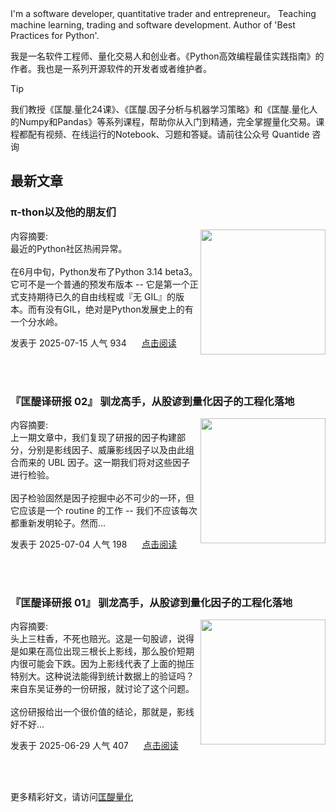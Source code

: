I'm a software developer, quantitative trader and entrepreneur。 Teaching machine learning, trading and software development. Author of 'Best Practices for Python'. 

我是一名软件工程师、量化交易人和创业者。《Python高效编程最佳实践指南》的作者。我也是一系列开源软件的开发者或者维护者。
>[!tip]
>我们教授《匡醍.量化24课》、《匡醍.因子分析与机器学习策略》和《匡醍.量化人的Numpy和Pandas》等系列课程，帮助你从入门到精通，完全掌握量化交易。课程都配有视频、在线运行的Notebook、习题和答疑。请前往公众号 Quantide 咨询

## 最新文章

<div class="as-grid m-t-md">
<div class="card-columns">
    
<div>
<h3>π-thon以及他的朋友们</h3>
<img src="https://cdn.jsdelivr.net/gh/zillionare/images@main/images/hot/meme/π-thon.png" style="height: 200px" align="right"/>
<p><span>内容摘要:<br></span>最近的Python社区热闹异常。<br><br>在6月中旬，Python发布了Python 3.14 beta3。它可不是一个普通的预发布版本 -- 它是第一个正式支持期待已久的自由线程或『无 GIL』的版本。而有没有GIL，绝对是Python发展史上的有一个分水岭。<br...</p>

<p><span style="margin-right:20px">发表于 2025-07-15 人气 934 </span><span><a href="https://www.jieyu.ai/blog/posts/python/it-is-π-thon/">点击阅读</a></span></p>

</div><!--end-article-->
<br/>
<br/>


<div>
<h3>『匡醍译研报 02』 驯龙高手，从股谚到量化因子的工程化落地</h3>
<img src="https://images.jieyu.ai/images/hot/mybook/by-swimming-pool.jpg" style="height: 200px" align="right"/>
<p><span>内容摘要:<br></span>上一期文章中，我们复现了研报的因子构建部分，分别是影线因子、威廉影线因子以及由此组合而来的 UBL 因子。这一期我们将对这些因子进行检验。<br><br>因子检验固然是因子挖掘中必不可少的一环，但它应该是一个 routine 的工作 -- 我们不应该每次都重新发明轮子。然而...</p>

<p><span style="margin-right:20px">发表于 2025-07-04 人气 198 </span><span><a href="https://www.jieyu.ai/blog/posts/papers/ubl-2/">点击阅读</a></span></p>

</div><!--end-article-->
<br/>
<br/>


<div>
<h3>『匡醍译研报 01』 驯龙高手，从股谚到量化因子的工程化落地</h3>
<img src="https://cdn.jsdelivr.net/gh/zillionare/images@main/images/2025/06/dragons.png" style="height: 200px" align="right"/>
<p><span>内容摘要:<br></span>头上三柱香，不死也赔光。这是一句股谚，说得是如果在高位出现三根长上影线，那么股价短期内很可能会下跌。因为上影线代表了上面的抛压特别大。这种说法能得到统计数据上的验证吗？来自东吴证券的一份研报，就讨论了这个问题。<br><br>这份研报给出一个很价值的结论，那就是，影线好不好...</p>

<p><span style="margin-right:20px">发表于 2025-06-29 人气 407 </span><span><a href="https://www.jieyu.ai/blog/posts/papers/ubl/">点击阅读</a></span></p>

</div><!--end-article-->
<br/>
<br/>

</div>
</div>

更多精彩好文，请访问[匡醍量化](https://www.jieyu.ai)

